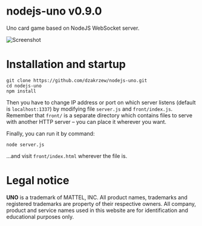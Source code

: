 # nodejs-uno v0.9.0
Uno card game based on NodeJS WebSocket server.

![Screenshot](https://i.imgur.com/zR1EbbT.png)

# Installation and startup
```
git clone https://github.com/dzakrzew/nodejs-uno.git
cd nodejs-uno
npm install
```
Then you have to change IP address or port on which server listens (default is `localhost:1337`) by modifying file `server.js` and `front/index.js`.
Remember that `front/` is a separate directory which contains files to serve with another HTTP server – you can place it wherever you want.

Finally, you can run it by command:
```
node server.js
```
...and visit `front/index.html` wherever the file is.

# Legal notice
**UNO** is a trademark of MATTEL, INC. All product names, trademarks and registered trademarks are property of their respective owners. All company, product and service names used in this website are for identification and educational purposes only.
